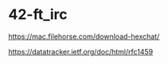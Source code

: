 # 42-ft_irc

https://mac.filehorse.com/download-hexchat/


https://datatracker.ietf.org/doc/html/rfc1459
